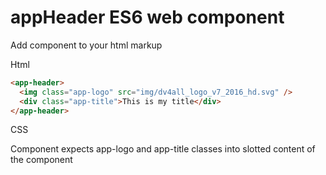 # appHeader ES6 web component

Add component to your html markup

Html

```html
<app-header>
  <img class="app-logo" src="img/dv4all_logo_v7_2016_hd.svg" />
  <div class="app-title">This is my title</div>
</app-header>
```

CSS

Component expects app-logo and app-title classes into slotted content of the component

```css
```
